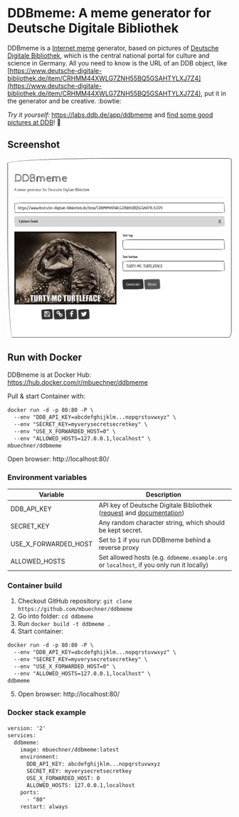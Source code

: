 # DDBmeme: A meme generator for Deutsche Digitale Bibliothek

DDBmeme is a [Internet meme](https://en.wikipedia.org/wiki/Internet_meme) generator, based on pictures of [Deutsche Digitale Bibliothek](https://www.deutsche-digitale-bibliothek.de), which is the central national portal for culture and science in Germany. All you need to know is the URL of an DDB object, like [https://www.deutsche-digitale-bibliothek.de/item/CRHMM44XWLG7ZNH55BQ5GSAHTYLXJ7Z4](https://www.deutsche-digitale-bibliothek.de/item/CRHMM44XWLG7ZNH55BQ5GSAHTYLXJ7Z4), put it in the generator and be creative. :bowtie:

*Try it yourself:* https://labs.ddb.de/app/ddbmeme and [find some good pictures at DDB](https://www.deutsche-digitale-bibliothek.de/searchresults?isThumbnailFiltered=true&query=Klaus+Kinski&viewType=grid&rows=1000&offset=0)! :eyes:

## Screenshot
![Screenshot of DDBmeme](https://raw.githubusercontent.com/mbuechner/ddbmeme/master/DDBmeme.png "DDBmeme")

## Run with Docker
DDBmeme is at Docker Hub: https://hub.docker.com/r/mbuechner/ddbmeme

Pull & start Container with: 
```
docker run -d -p 80:80 -P \
  --env "DDB_API_KEY=abcdefghijklm...nopqrstuvwxyz" \
  --env "SECRET_KEY=myverysecretsecretkey" \
  --env "USE_X_FORWARDED_HOST=0" \
  --env "ALLOWED_HOSTS=127.0.0.1,localhost" \
mbuechner/ddbmeme
```
Open browser: http://localhost:80/

### Environment variables
| Variable             | Description                                                                                                                                                                    |
|----------------------|--------------------------------------------------------------------------------------------------------------------------------------------------------------------------------|
| DDB_API_KEY          | API key of Deutsche Digitale Bibliothek ([request](https://www.deutsche-digitale-bibliothek.de/user/apikey) and [documentation](https://api.deutsche-digitale-bibliothek.de/)) |
| SECRET_KEY           | Any random character string, which should be kept secret.                                                                                                                       |
| USE_X_FORWARDED_HOST | Set to 1 if you run DDBmeme behind a reverse proxy                                                                                                                             |
| ALLOWED_HOSTS        | Set allowed hosts (e.g. `ddbmeme.example.org` or `localhost`, if you only run it locally)                                                                                      |

### Container build
1. Checkout GitHub repository: `git clone https://github.com/mbuechner/ddbmeme`
2. Go into folder: `cd ddbmeme`
3. Run `docker build -t ddbmeme .`
4. Start container:
```
docker run -d -p 80:80 -P \
  --env "DDB_API_KEY=abcdefghijklm...nopqrstuvwxyz" \
  --env "SECRET_KEY=myverysecretsecretkey" \
  --env "USE_X_FORWARDED_HOST=0" \
  --env "ALLOWED_HOSTS=127.0.0.1,localhost" \
ddbmeme
```
5. Open browser: http://localhost:80/

### Docker stack example
```
version: '2'
services:
  ddbmeme:
    image: mbuechner/ddbmeme:latest
    environment:
      DDB_API_KEY: abcdefghijklm...nopqrstuvwxyz
      SECRET_KEY: myverysecretsecretkey
      USE_X_FORWARDED_HOST: 0
      ALLOWED_HOSTS: 127.0.0.1,localhost
    ports:
      - "80"
    restart: always
```

